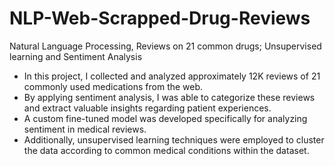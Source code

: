 # NLP-Web-Scrapped-Drug-Reviews
Natural Language Processing, Reviews on 21 common drugs; Unsupervised learning and Sentiment Analysis 

* In this project, I collected and analyzed approximately 12K reviews of 21 commonly used medications from the web.
* By applying sentiment analysis, I was able to categorize these reviews and extract valuable insights regarding patient experiences.
* A custom fine-tuned model was developed specifically for analyzing sentiment in medical reviews.
* Additionally, unsupervised learning techniques were employed to cluster the data according to common medical conditions within the dataset.
